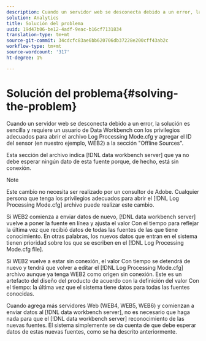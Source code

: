 ```yaml
---
description: Cuando un servidor web se desconecta debido a un error, la solución es sencilla y requiere un usuario de Data Workbench con los privilegios adecuados para abrir el archivo Log Processing Mode.cfg y agregar el ID del sensor (en nuestro ejemplo, WEB2) a la sección "Offline Sources".
solution: Analytics
title: Solución del problema
uuid: 19d47b06-be12-4adf-9eac-b16cf7131834
translation-type: tm+mt
source-git-commit: 34cdcfc83ae6bb620706db37228e200cff43ab2c
workflow-type: tm+mt
source-wordcount: '317'
ht-degree: 1%

---
```



# Solución del problema{#solving-the-problem}

Cuando un servidor web se desconecta debido a un error, la solución es sencilla y requiere un usuario de Data Workbench con los privilegios adecuados para abrir el archivo Log Processing Mode.cfg y agregar el ID del sensor (en nuestro ejemplo, WEB2) a la sección &quot;Offline Sources&quot;.

Esta sección del archivo indica [!DNL data workbench server] que ya no debe esperar ningún dato de esta fuente porque, de hecho, está sin conexión.

>[!NOTE]
>
>Este cambio no necesita ser realizado por un consultor de Adobe. Cualquier persona que tenga los privilegios adecuados para abrir el [!DNL Log Processing Mode.cfg] archivo puede realizar este cambio.

Si WEB2 comienza a enviar datos de nuevo, [!DNL data workbench server] vuelve a poner la fuente en línea y ajusta el valor Con el tiempo para reflejar la última vez que recibió datos de todas las fuentes de las que tiene conocimiento. En otras palabras, los nuevos datos que entran en el sistema tienen prioridad sobre los que se escriben en el [!DNL Log Processing Mode.cfg file].

Si WEB2 vuelve a estar sin conexión, el valor Con tiempo se detendrá de nuevo y tendrá que volver a editar el [!DNL Log Processing Mode.cfg] archivo aunque ya tenga WEB2 como origen sin conexión. Este es un artefacto del diseño del producto de acuerdo con la definición del valor Con el tiempo: la última vez que el sistema tiene datos para todas las fuentes conocidas.

Cuando agrega más servidores Web (WEB4, WEB5, WEB6) y comienzan a enviar datos al [!DNL data workbench server], no es necesario que haga nada para que el [!DNL data workbench server] reconocimiento de las nuevas fuentes. El sistema simplemente se da cuenta de que debe esperar datos de estas nuevas fuentes, como se ha descrito anteriormente.
